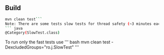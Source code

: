 ## Build
``` bash
mvn clean test```
Note: There are some tests slow tests for thread safety (~3 minutes each on my machine). They are all tagged with:
``` java
@Category(SlowTest.class)
```
To run only the fast tests use
''' bash
mvn clean test -DexcludedGroups="ro.j.SlowTest"
'''
